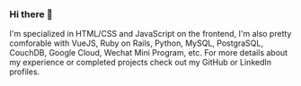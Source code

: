 ### Hi there 👋

I'm specialized in HTML/CSS and JavaScript on the frontend, I'm also pretty comforable with VueJS, Ruby on Rails, Python, MySQL, PostgraSQL, CouchDB, Google Cloud, Wechat Mini Program, etc. For more details about my experience or completed projects check out my GitHub or LinkedIn profiles.
